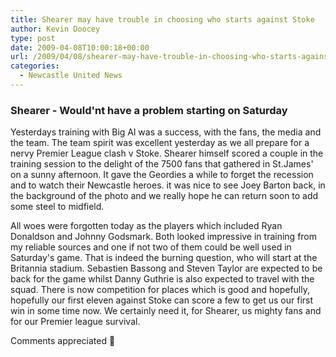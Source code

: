 ```yaml
---
title: Shearer may have trouble in choosing who starts against Stoke
author: Kevin Doocey
type: post
date: 2009-04-08T10:00:18+00:00
url: /2009/04/08/shearer-may-have-trouble-in-choosing-who-starts-against-stoke/
categories:
  - Newcastle United News
---
```


### Shearer - Would'nt have a problem starting on Saturday

Yesterdays training with Big Al was a success, with the fans, the media and the team. The team spirit was excellent yesterday as we all prepare for a nervy Premier League clash v Stoke. Shearer himself scored a couple in the training session to the delight of the 7500 fans that gathered in St.James' on a sunny afternoon. It gave the Geordies a while to forget the recession and to watch their Newcastle heroes. it was nice to see Joey Barton back, in the background of the photo and we really hope he can return soon to add some steel to midfield.

All woes were forgotten today as the players which included Ryan Donaldson and Johnny Godsmark. Both looked impressive in training from my reliable sources and one if not two of them could be well used in Saturday's game. That is indeed the burning question, who will start at the Britannia stadium. Sebastien Bassong and Steven Taylor are expected to be back for the game whilst Danny Guthrie is also expected to travel with the squad. There is now competition for places which is good and hopefully, hopefully our first eleven against Stoke can score a few to get us our first win in some time now. We certainly need it, for Shearer, us mighty fans and for our Premier league survival.

Comments appreciated 🙂
